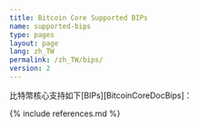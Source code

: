 ```yaml
---
title: Bitcoin Core Supported BIPs
name: supported-bips
type: pages
layout: page
lang: zh_TW
permalink: /zh_TW/bips/
version: 2
---
```

比特幣核心支持如下[BIPs][BitcoinCoreDocBips]：

{% include references.md %}
